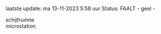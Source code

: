 laatste update: 
ma 13-11-2023  5:58   uur 
Status: FAALT - geel - 
<div class="service R">schijfruimte</div><div class="service R">microstation</div>